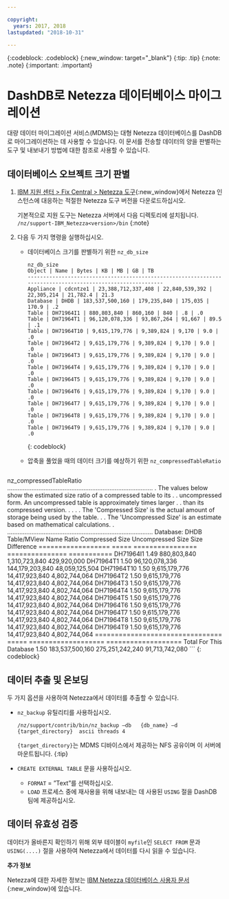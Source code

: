```yaml
---

copyright:
  years: 2017, 2018
lastupdated: "2018-10-31"

---
```

{:codeblock: .codeblock}
{:new_window: target="_blank"}
{:tip: .tip}
{:note: .note}
{:important: .important}

# DashDB로 Netezza 데이터베이스 마이그레이션

대량 데이터 마이그레이션 서비스(MDMS)는 대형 Netezza 데이터베이스를 DashDB로 마이그레이션하는 데 사용할 수 있습니다. 이 문서를 전송할 데이터의 양을 판별하는 도구 및 내보내기 방법에 대한 참조로 사용할 수 있습니다.

## 데이터베이스 오브젝트 크기 판별
1. [IBM 지원 센터 > Fix Central > Netezza 도구](https://www-945.ibm.com/support/fixcentral/options?selectionBean.selectedTab=find&selection=ibm%2fInformation+Management%3bPureData+System+for+Analytics%3bibm%2fInformation+Management%2fNetezza+Tools){:new_window}에서 Netezza 인스턴스에 대응하는 적절한 Netezza 도구 버전을 다운로드하십시오.

   기본적으로 지원 도구는 Netezza 서버에서 다음 디렉토리에 설치됩니다. `/nz/support-IBM_Netezza<version>/bin`
   {:note}

2. 다음 두 가지 명령을 실행하십시오.
   - 데이터베이스 크기를 판별하기 위한 `nz_db_size`

     ```
     nz_db_size
     Object | Name | Bytes | KB | MB | GB | TB
     -----------------------------------------------------------------------------------------------------------
     Appliance | cdcntze1 | 23,388,712,337,408 | 22,840,539,392 | 22,305,214 | 21,782.4 | 21.3
     Database | DHDB | 183,537,500,160 | 179,235,840 | 175,035 | 170.9 | .2
     Table | DH71964I1 | 880,803,840 | 860,160 | 840 | .8 | .0
     Table | DH71964T1 | 96,120,078,336 | 93,867,264 | 91,667 | 89.5 | .1
     Table | DH71964T10 | 9,615,179,776 | 9,389,824 | 9,170 | 9.0 | .0
     Table | DH71964T2 | 9,615,179,776 | 9,389,824 | 9,170 | 9.0 | .0
     Table | DH71964T3 | 9,615,179,776 | 9,389,824 | 9,170 | 9.0 | .0
     Table | DH71964T4 | 9,615,179,776 | 9,389,824 | 9,170 | 9.0 | .0
     Table | DH71964T5 | 9,615,179,776 | 9,389,824 | 9,170 | 9.0 | .0
     Table | DH71964T6 | 9,615,179,776 | 9,389,824 | 9,170 | 9.0 | .0
     Table | DH71964T7 | 9,615,179,776 | 9,389,824 | 9,170 | 9.0 | .0
     Table | DH71964T8 | 9,615,179,776 | 9,389,824 | 9,170 | 9.0 | .0
     Table | DH71964T9 | 9,615,179,776 | 9,389,824 | 9,170 | 9.0 | .0
     ```
     {: codeblock}

   - 압축을 풀었을 때의 데이터 크기를 예상하기 위한 `nz_compressedTableRatio`

      ```
  nz_compressedTableRatio
  ....................................................................................
      . The values below show the estimated size ratio of a compressed table to its .
      . uncompressed form. An uncompressed table is approximately <ratio> times larger .
      . than its compressed version. .
      . .
      . The 'Compressed Size' is the actual amount of storage being used by the table. .
      . The 'Uncompressed Size' is an estimate based on mathematical calculations. .
      ....................................................................................
      Database: DHDB
  Table/MView Name Ratio Compressed Size Uncompressed Size Size Difference
  ================== ===== ================ =============== ===========
  DH71964I1 1.49 880,803,840 1,310,723,840 429,920,000
  DH71964T1 1.50 96,120,078,336 144,179,203,840 48,059,125,504
  DH71964T10 1.50 9,615,179,776 14,417,923,840 4,802,744,064
  DH71964T2 1.50 9,615,179,776 14,417,923,840 4,802,744,064
  DH71964T3 1.50 9,615,179,776 14,417,923,840 4,802,744,064
  DH71964T4 1.50 9,615,179,776 14,417,923,840 4,802,744,064
  DH71964T5 1.50 9,615,179,776 14,417,923,840 4,802,744,064
  DH71964T6 1.50 9,615,179,776 14,417,923,840 4,802,744,064
  DH71964T7 1.50 9,615,179,776 14,417,923,840 4,802,744,064
  DH71964T8 1.50 9,615,179,776 14,417,923,840 4,802,744,064
  DH71964T9 1.50 9,615,179,776 14,417,923,840 4,802,744,064
      ================================ ===== =================== ===================
  Total For This Database 1.50 183,537,500,160 275,251,242,240 91,713,742,080
      ```
      {: codeblock}

## 데이터 추출 및 온보딩

두 가지 옵션을 사용하여 Netezza에서 데이터를 추출할 수 있습니다.
- `nz_backup` 유틸리티를 사용하십시오.
   ```
  /nz/support/contrib/bin/nz_backup –db   {db_name} –d  {target_directory}  ascii threads 4
   ```

   `{target_directory}`는 MDMS 디바이스에서 제공하는 NFS 공유이며 이 서버에 마운트됩니다.
{:tip}

- `CREATE EXTERNAL TABLE` 문을 사용하십시오.
   - `FORMAT` = ”Text”를 선택하십시오.
   - `LOAD` 프로세스 중에 재사용을 위해 내보내는 데 사용된 `USING` 절을 DashDB 팀에 제공하십시오.


## 데이터 유효성 검증
데이터가 올바른지 확인하기 위해 외부 테이블이 `myfile`인 `SELECT FROM` 문과 `USING(....)` 절을 사용하여 Netezza에서 데이터를 다시 읽을 수 있습니다.

**추가 정보**

Netezza에 대한 자세한 정보는 [IBM Netezza 데이터베이스 사용자 문서](https://www.ibm.com/support/knowledgecenter/en/SSULQD_7.2.1/com.ibm.nz.dbu.doc/c_dbuser_plg_overview.html){:new_window}에 있습니다.
